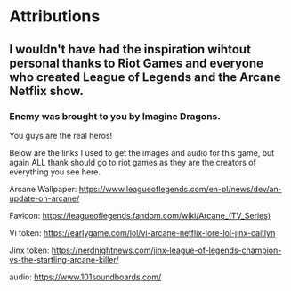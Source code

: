 # Attributions

## I wouldn't have had the inspiration wihtout personal thanks to Riot Games and everyone who created League of Legends and the Arcane Netflix show. 

### Enemy was brought to you by Imagine Dragons. 

You guys are the real heros! 

Below are the links I used to get the images and audio for this game, but again ALL thank should go to riot games as they are the creators of everything you see here. 


Arcane Wallpaper: https://www.leagueoflegends.com/en-pl/news/dev/an-update-on-arcane/

Favicon: https://leagueoflegends.fandom.com/wiki/Arcane_(TV_Series)

Vi token: https://earlygame.com/lol/vi-arcane-netflix-lore-lol-jinx-caitlyn

Jinx token: https://nerdnightnews.com/jinx-league-of-legends-champion-vs-the-startling-arcane-killer/

audio: https://www.101soundboards.com/